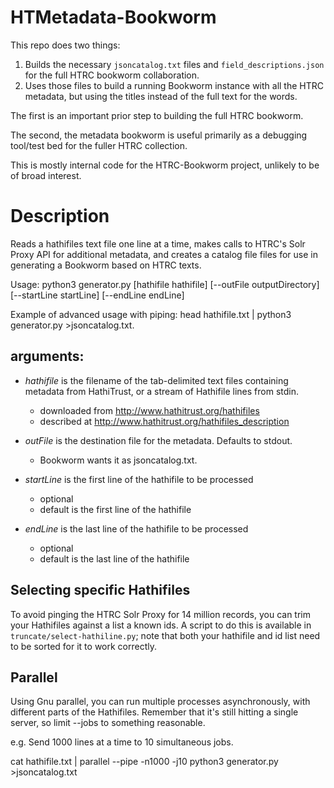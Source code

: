 HTMetadata-Bookworm
==================


This repo does two things:

1. Builds the necessary `jsoncatalog.txt` files and `field_descriptions.json` for the full HTRC bookworm collaboration.
2. Uses those files to build a running Bookworm instance with all the HTRC metadata, but using the titles instead of the full text for the words.

The first is an important prior step to building the full HTRC bookworm.

The second, the metadata bookworm is useful primarily as a debugging tool/test bed for the fuller HTRC collection.

This is mostly internal code for the HTRC-Bookworm project, unlikely to be of broad interest.

Description
==================


Reads a hathifiles text file one line at a time, makes calls to HTRC's Solr Proxy API for additional metadata, and creates a catalog file files for use in generating a Bookworm based on HTRC texts.

Usage: python3 generator.py [hathifile hathifile] [--outFile outputDirectory] [--startLine startLine] [--endLine endLine]

Example of advanced usage with piping: head hathifile.txt | python3 generator.py >jsoncatalog.txt.

## arguments:

+ *hathifile* is the filename of the tab-delimited text files containing metadata from HathiTrust, or a stream of Hathifile lines from stdin.
    - downloaded from http://www.hathitrust.org/hathifiles
    - described at http://www.hathitrust.org/hathifiles_description

+ *outFile* is the destination file for the metadata. Defaults to stdout.
    - Bookworm wants it as jsoncatalog.txt.

+ *startLine* is the first line of the hathifile to be processed
    - optional
    - default is the first line of the hathifile

+ *endLine* is the last line of the hathifile to be processed
    - optional
    - default is the last line of the hathifile

## Selecting specific Hathifiles

To avoid pinging the HTRC Solr Proxy for 14 million records, you can trim your Hathifiles against a list a known ids. A script to do this is available in `truncate/select-hathiline.py`; note that both your hathifile and id list need to be sorted for it to work correctly.

## Parallel

Using Gnu parallel, you can run multiple processes asynchronously, with different parts of the Hathifiles. Remember that it's still hitting a single server, so limit --jobs to something reasonable.

e.g. Send 1000 lines at a time to 10 simultaneous jobs.

cat hathifile.txt | parallel --pipe -n1000 -j10 python3 generator.py >jsoncatalog.txt
